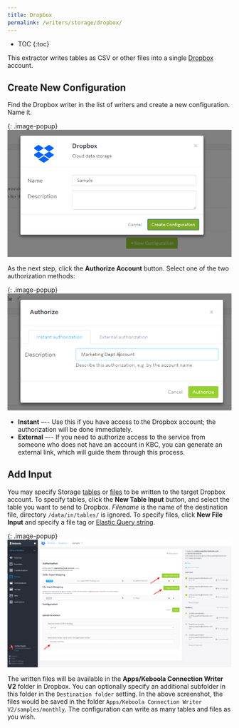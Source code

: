```yaml
---
title: Dropbox
permalink: /writers/storage/dropbox/
---
```


* TOC
{:toc}

This extractor writes tables as CSV or other files into a single [Dropbox](https://www.dropbox.com/) account.

## Create New Configuration
Find the Dropbox writer in the list of writers and create a new configuration. Name it.

{: .image-popup}
![Screenshot - Create configuration](/writers/storage/dropbox/ui1.png)

As the next step, click the **Authorize Account** button. Select one of the two authorization methods:

{: .image-popup}
![Screenshot - Authorize account](/writers/storage/dropbox/ui2.png)

- **Instant** –-- Use this if you have access to the Dropbox account; the authorization will be done immediately.
- **External** –-- If you need to authorize access to the service from someone who does not have an account in KBC, 
you can generate an external link, which will guide them through this process.

## Add Input
You may specify Storage [tables](/storage/tables/) or [files](/storage/file-uploads/) to be written to the target Dropbox account. 
To specify tables, click the **New Table Input** button, and select the table you want to send to Dropbox. 
*Filename* is the name of the destination file, directory `/data/in/tables/` is ignored.
To specify files, click **New File Input** and specify a file tag or [Elastic Query string](https://www.elastic.co/guide/en/elasticsearch/reference/6.6/query-dsl-query-string-query.html#query-string-syntax).

{: .image-popup}
![Screenshot - Specify input](/writers/storage/dropbox/ui3.png)

The written files will be available in the **Apps/Keboola Connection Writer V2** folder in Dropbox. You can optionally specify 
an additional subfolder in this folder in the `Destination folder` setting. In the above screenshot, the files would be saved 
in the folder `Apps/Keboola Connection Writer V2/samples/monthly`. The configuration can write as many tables and files as you wish.